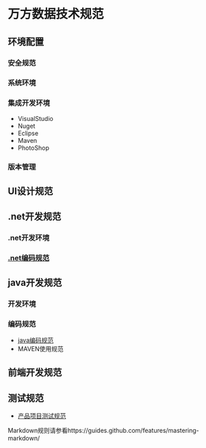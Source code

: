 # 万方数据技术规范
## 环境配置
### 安全规范
### 系统环境
### 集成开发环境
- VisualStudio
- Nuget
- Eclipse
- Maven
- PhotoShop

### 版本管理
## UI设计规范
## .net开发规范
### .net开发环境
### [.net编码规范](https://github.com/wanfangdata/guide/blob/master/dotnet开发规范/编码规范.md)
## java开发规范
### 开发环境
### 编码规范
* [java编码规范](https://github.com/wanfangdata/guide/blob/master/java%E5%BC%80%E5%8F%91%E8%A7%84%E8%8C%83/%E7%BC%96%E7%A0%81%E8%A7%84%E8%8C%83.md) 
* MAVEN使用规范

## 前端开发规范
## 测试规范
* [产品项目测试规范](https://github.com/wanfangdata/guide/blob/master/%E6%B5%8B%E8%AF%95%E8%A7%84%E8%8C%83/%E4%BA%A7%E5%93%81%E9%A1%B9%E7%9B%AE%E6%B5%8B%E8%AF%95%E5%B7%A5%E4%BD%9C%E8%A7%84%E8%8C%83.md) 



Markdown规则请参看https://guides.github.com/features/mastering-markdown/
